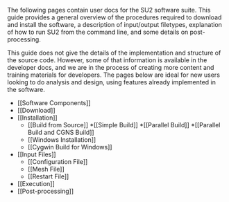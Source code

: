 The following pages contain user docs for the SU2 software suite. This guide provides a general overview of the procedures required to download and install the software, a description of input/output filetypes, explanation of how to run SU2 from the command line, and some details on post-processing.

This guide does not give the details of the implementation and structure of the source code. However, some of that information is available in the developer docs, and we are in the process of creating more content and training materials for developers. The pages below are ideal for new users looking to do analysis and design, using features already implemented in the software.

* [[Software Components]]
* [[Download]]
* [[Installation]]
  * [[Build from Source]]
    *[[Simple Build]]
    *[[Parallel Build]]
    *[[Parallel Build and CGNS Build]]
  * [[Windows Installation]]
  * [[Cygwin Build for Windows]]
* [[Input Files]]
  * [[Configuration File]]
  * [[Mesh File]]
  * [[Restart File]]
* [[Execution]]
* [[Post-processing]]